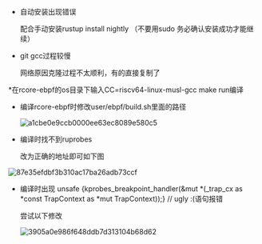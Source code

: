 * 自动安装出现错误

  配合手动安装rustup install nightly （不要用sudo 务必确认安装成功才能继续）

* git gcc过程较慢

  网络原因克隆过程不太顺利，有的直接复制了

*在rcore-ebpf的os目录下输入CC=riscv64-linux-musl-gcc make run编译

* 编译rcore-ebpf时修改user/ebpf/build.sh里面的路径
  
  ![a1cbe0e9ccb0000ee63ec8089e580c5](https://github.com/fafa1412/OS-fafa/assets/145512978/ce00f4f2-f1b0-4f3e-8526-7354c7faf346)

* 编译时找不到ruprobes

  改为正确的地址即可如下图

![87e35efdbf3b310ac17ba26adb73ccf](https://github.com/fafa1412/OS-fafa/assets/145512978/7d8cbe12-66b7-4e69-87a1-c8ebca1e38f6)

* 编译时出现  unsafe {kprobes_breakpoint_handler(&mut *(_trap_cx as *const TrapContext as *mut TrapContext));} // ugly :(语句报错

  尝试以下修改
  
  ![3905a0e986f648ddb7d313104b68d62](https://github.com/fafa1412/OS-fafa/assets/145512978/61924b68-fc88-49a8-b7a1-cceada14b939)


